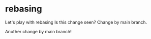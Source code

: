 # rebasing
Let's play with rebasing
Is this change seen?
Change by main branch.




Another change by main branch!
